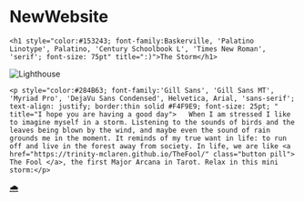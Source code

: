 # NewWebsite
<html lang="en">
<head>
<meta charset="UTF-8">
<title>The Storm</title>
<style>
	
body {
	background-color:#B4B8AB;
}
</style> 
	
</head>

<body>

	
	<h1 style="color:#153243; font-family:Baskerville, 'Palatino Linotype', Palatino, 'Century Schoolbook L', 'Times New Roman', 'serif'; font-size: 75pt" title=":)">The Storm</h1>
	

![Lighthouse](https://user-images.githubusercontent.com/83561106/117195128-eb654a80-adb2-11eb-9e4f-80dfcac274af.jpg)


	<p style="color:#284B63; font-family:'Gill Sans', 'Gill Sans MT', 'Myriad Pro', 'DejaVu Sans Condensed', Helvetica, Arial, 'sans-serif'; text-align: justify; border:thin solid #F4F9E9; font-size: 25pt; " title="I hope you are having a good day">	When I am stressed I like to imagine myself in a storm. Listening to the sounds of birds and the leaves being blown by the wind, and maybe even the sound of rain grounds me in the moment. It reminds of my true want in life: to run off and live in the forest away from society. In life, we are like <a href="https://trinity-mclaren.github.io/TheFool/" class="button pill"> The Fool </a>, the first Major Arcana in Tarot. Relax in this mini storm:</p>


<a href="https://youtu.be/M3_bxPv34Ew"> 🌧
</a>

	
</body> 

</html>
